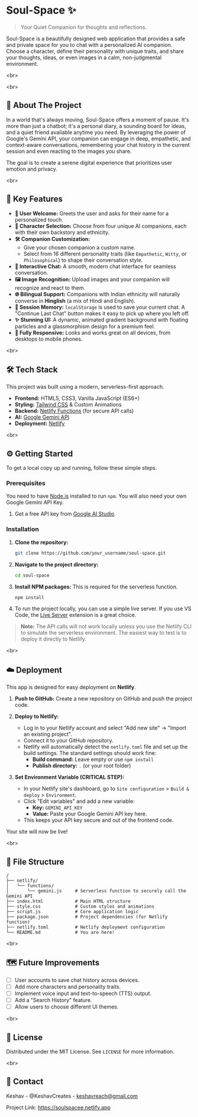 # Soul-Space ✨

> Your Quiet Companion for thoughts and reflections.

Soul-Space is a beautifully designed web application that provides a safe and private space for you to chat with a personalized AI companion. Choose a character, define their personality with unique traits, and share your thoughts, ideas, or even images in a calm, non-judgmental environment.

\<br\>

\<br\>

## 🚀 About The Project

In a world that's always moving, Soul-Space offers a moment of pause. It's more than just a chatbot; it's a personal diary, a sounding board for ideas, and a quiet friend available anytime you need. By leveraging the power of Google's Gemini API, your companion can engage in deep, empathetic, and context-aware conversations, remembering your chat history in the current session and even reacting to the images you share.

The goal is to create a serene digital experience that prioritizes user emotion and privacy.

\<br\>

## 🌟 Key Features

  * **👤 User Welcome:** Greets the user and asks for their name for a personalized touch.
  * **🤖 Character Selection:** Choose from four unique AI companions, each with their own backstory and ethnicity.
  * **🛠️ Companion Customization:**
      * Give your chosen companion a custom name.
      * Select from 16 different personality traits (like `Empathetic`, `Witty`, or `Philosophical`) to shape their conversation style.
  * **💬 Interactive Chat:** A smooth, modern chat interface for seamless conversation.
  * **🖼️ Image Recognition:** Upload images and your companion will recognize and react to them.
  * **🌐 Bilingual Support:** Companions with Indian ethnicity will naturally converse in **Hinglish** (a mix of Hindi and English).
  * **💾 Session Memory:** `localStorage` is used to save your current chat. A "Continue Last Chat" button makes it easy to pick up where you left off.
  * **✨ Stunning UI:** A dynamic, animated gradient background with floating particles and a glassmorphism design for a premium feel.
  * **📱 Fully Responsive:** Looks and works great on all devices, from desktops to mobile phones.

\<br\>

## 🛠️ Tech Stack

This project was built using a modern, serverless-first approach.

  * **Frontend:** HTML5, CSS3, Vanilla JavaScript (ES6+)
  * **Styling:** [Tailwind CSS](https://tailwindcss.com/) & Custom Animations
  * **Backend:** [Netlify Functions](https://www.netlify.com/products/functions/) (for secure API calls)
  * **AI:** [Google Gemini API](https://ai.google.dev/)
  * **Deployment:** [Netlify](https://www.netlify.com/)

\<br\>

## ⚙️ Getting Started

To get a local copy up and running, follow these simple steps.

### Prerequisites

You need to have [Node.js](https://nodejs.org/) installed to run `npm`. You will also need your own Google Gemini API Key.

1.  Get a free API key from [Google AI Studio](https://aistudio.google.com/app/apikey).

### Installation

1.  **Clone the repository:**
    ```sh
    git clone https://github.com/your_username/soul-space.git
    ```
2.  **Navigate to the project directory:**
    ```sh
    cd soul-space
    ```
3.  **Install NPM packages:** This is required for the serverless function.
    ```sh
    npm install
    ```
4.  To run the project locally, you can use a simple live server. If you use VS Code, the [Live Server](https://marketplace.visualstudio.com/items?itemName=ritwickdey.LiveServer) extension is a great choice.

> **Note:** The API calls will not work locally unless you use the Netlify CLI to simulate the serverless environment. The easiest way to test is to deploy it directly to Netlify.

\<br\>

## ☁️ Deployment

This app is designed for easy deployment on **Netlify**.

1.  **Push to GitHub:** Create a new repository on GitHub and push the project code.

2.  **Deploy to Netlify:**

      * Log in to your Netlify account and select "Add new site" -\> "Import an existing project".
      * Connect it to your GitHub repository.
      * Netlify will automatically detect the `netlify.toml` file and set up the build settings. The standard settings should work fine:
          * **Build command:** Leave empty or use `npm install`
          * **Publish directory:** `.` (or your root folder)

3.  **Set Environment Variable (CRITICAL STEP):**

      * In your Netlify site's dashboard, go to `Site configuration` \> `Build & deploy` \> `Environment`.
      * Click "Edit variables" and add a new variable:
          * **Key:** `GEMINI_API_KEY`
          * **Value:** Paste your Google Gemini API key here.
      * This keeps your API key secure and out of the frontend code.

Your site will now be live\!

\<br\>

## 📁 File Structure

```
/
├── netlify/
│   └── functions/
│       └── gemini.js     # Serverless function to securely call the Gemini API
├── index.html            # Main HTML structure
├── style.css             # Custom styles and animations
├── script.js             # Core application logic
├── package.json          # Project dependencies (for Netlify function)
├── netlify.toml          # Netlify deployment configuration
└── README.md             # You are here!
```

\<br\>

## 🗺️ Future Improvements

  * [ ] User accounts to save chat history across devices.
  * [ ] Add more characters and personality traits.
  * [ ] Implement voice input and text-to-speech (TTS) output.
  * [ ] Add a "Search History" feature.
  * [ ] Allow users to choose different UI themes.

\<br\>

## 📄 License

Distributed under the MIT License. See `LICENSE` for more information.

\<br\>

## 🤝 Contact

Keshav - @KeshavCreates - keshavreach@gmail.com

Project Link: https://soulspacee.netlify.app
